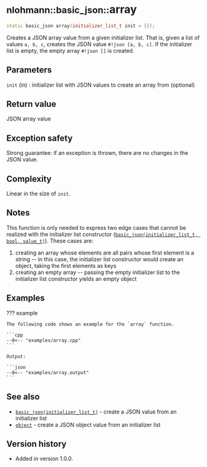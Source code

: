 # <small>nlohmann::basic_json::</small>array

```cpp
static basic_json array(initializer_list_t init = {});
```

Creates a JSON array value from a given initializer list. That is, given a list of values `a, b, c`, creates the JSON
value `#!json [a, b, c]`. If the initializer list is empty, the empty array `#!json []` is created.

## Parameters

`init` (in)
:   initializer list with JSON values to create an array from (optional)

## Return value

JSON array value

## Exception safety

Strong guarantee: if an exception is thrown, there are no changes in the JSON value.

## Complexity

Linear in the size of `init`.

## Notes

This function is only needed to express two edge cases that cannot be realized with the initializer list constructor
([`basic_json(initializer_list_t, bool, value_t)`](basic_json.md)). These cases are:

1. creating an array whose elements are all pairs whose first element is a string -- in this case, the initializer list
   constructor would create an object, taking the first elements as keys
2. creating an empty array -- passing the empty initializer list to the initializer list constructor yields an empty
   object

## Examples

??? example

    The following code shows an example for the `array` function.

    ```cpp
    --8<-- "examples/array.cpp"
    ```
    
    Output:
    
    ```json
    --8<-- "examples/array.output"
    ```

## See also

- [`basic_json(initializer_list_t)`](basic_json.md) - create a JSON value from an initializer list
- [`object`](object.md) - create a JSON object value from an initializer list

## Version history

- Added in version 1.0.0.
